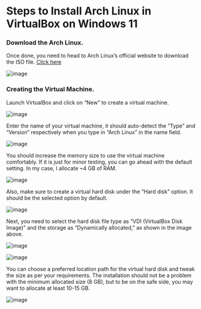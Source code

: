 # Steps to Install Arch Linux in VirtualBox on Windows 11

### Download the Arch Linux.
Once done, you need to head to Arch Linux’s official website to download the ISO file. [Click here](https://archlinux.org/download/)

![image](https://user-images.githubusercontent.com/100128996/182668840-573f0367-3bb9-4e8b-93ee-a7fb41e507dd.png)

### Creating the Virtual Machine.
Launch VirtualBox and click on “New” to create a virtual machine.

![image](https://user-images.githubusercontent.com/100128996/182669192-67d87c73-3a01-4d79-8d64-6f914750db55.png)

Enter the name of your virtual machine, it should auto-detect the “Type” and “Version” respectively when you type in “Arch Linux” in the name field.

![image](https://user-images.githubusercontent.com/100128996/182669518-93f090b4-bb76-47bc-aec9-126536f001f4.png)

You should increase the memory size to use the virtual machine comfortably. If it is just for minor testing, you can go ahead with the default setting.
In my case, I allocate ~4 GB of RAM.

![image](https://user-images.githubusercontent.com/100128996/182669784-dc5a5f28-880e-4060-9381-b2dd42574b0b.png)

Also, make sure to create a virtual hard disk under the “Hard disk” option. It should be the selected option by default.

![image](https://user-images.githubusercontent.com/100128996/182669885-d260673f-2485-4a14-92d8-d63e3cc3f414.png)

Next, you need to select the hard disk file type as “VDI (VirtualBox Disk Image)” and the storage as “Dynamically allocated,” as shown in the image above.

![image](https://user-images.githubusercontent.com/100128996/182670227-b5167448-1590-43c6-9eec-1d03f7c130c7.png)

![image](https://user-images.githubusercontent.com/100128996/182670252-8a3f3db5-4362-4508-8b8a-43156c210197.png)

You can choose a preferred location path for the virtual hard disk and tweak the size as per your requirements. The installation should not be a problem with the minimum allocated size (8 GB), but to be on the safe side, you may want to allocate at least 10-15 GB.

![image](https://user-images.githubusercontent.com/100128996/182670424-5f8edbee-a90e-4132-b095-52aee9c0ae96.png)


